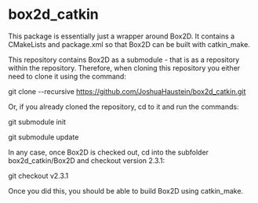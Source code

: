 # box2d_catkin

This package is essentially just a wrapper around Box2D. 
It contains a CMakeLists and package.xml so that Box2D can be built
with catkin_make.

This repository contains Box2D as a submodule - that is as a repository within the repository.
Therefore, when cloning this repository you either need to clone it using the command:

git clone --recursive https://github.com/JoshuaHaustein/box2d_catkin.git

Or, if you already cloned the repository, cd to it and run the commands:

git submodule init

git submodule update

In any case, once Box2D is checked out, cd into the subfolder box2d_catkin/Box2D and checkout version
2.3.1:

git checkout v2.3.1

Once you did this, you should be able to build Box2D using catkin_make.
